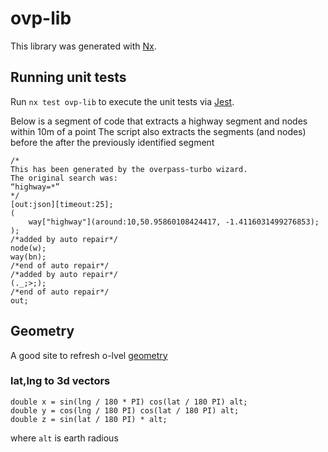 # ovp-lib

This library was generated with [Nx](https://nx.dev).

## Running unit tests

Run `nx test ovp-lib` to execute the unit tests via [Jest](https://jestjs.io).

Below is a segment of code that extracts a highway segment and nodes within 10m of a point
The script also extracts the segments (and nodes) before the after the previously identified segment
```
/*
This has been generated by the overpass-turbo wizard.
The original search was:
“highway=*”
*/
[out:json][timeout:25];
(
    way["highway"](around:10,50.95860108424417, -1.4116031499276853);
);
/*added by auto repair*/
node(w);
way(bn);
/*end of auto repair*/
/*added by auto repair*/
(._;>;);
/*end of auto repair*/
out;

```

## Geometry
A good site to refresh o-lvel [geometry](https://www.topcoder.com/thrive/articles/Geometry%20Concepts%20part%203:%20Using%20Geometry%20in%20Topcoder%20Problems#Satellites)

### lat,lng to 3d vectors
```
double x = sin(lng / 180 * PI) cos(lat / 180 PI) alt;
double y = cos(lng / 180 PI) cos(lat / 180 PI) alt;
double z = sin(lat / 180 PI) * alt;
```
where `alt` is earth radious 

